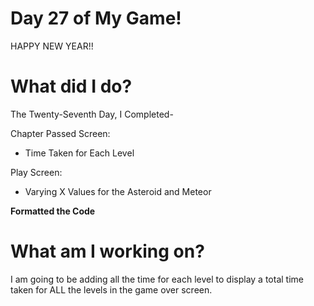 # Day 27 of My Game!

HAPPY NEW YEAR!!

# What did I do?

The Twenty-Seventh Day, I Completed-

Chapter Passed Screen:

* Time Taken for Each Level

Play Screen:

* Varying X Values for the Asteroid and Meteor

**Formatted the Code**

# What am I working on? 

I am going to be adding all the time for each level to display a total time taken for ALL the levels in the game over screen. 
